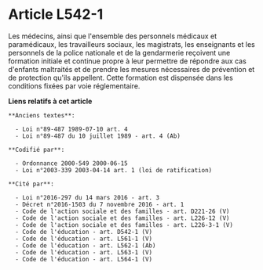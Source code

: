 # Article L542-1

Les médecins, ainsi que l'ensemble des personnels médicaux et paramédicaux, les travailleurs sociaux, les magistrats, les
enseignants et les personnels de la police nationale et de la gendarmerie reçoivent une formation initiale et continue propre
à leur permettre de répondre aux cas d'enfants maltraités et de prendre les mesures nécessaires de prévention et de
protection qu'ils appellent. Cette formation est dispensée dans les conditions fixées par voie réglementaire.

**Liens relatifs à cet article**

	**Anciens textes**:

	  - Loi n°89-487 1989-07-10 art. 4
	  - Loi n°89-487 du 10 juillet 1989 - art. 4 (Ab)

	**Codifié par**:

	  - Ordonnance 2000-549 2000-06-15
	  - Loi n°2003-339 2003-04-14 art. 1 (loi de ratification)

	**Cité par**:

	  - Loi n°2016-297 du 14 mars 2016 - art. 3
	  - Décret n°2016-1503 du 7 novembre 2016 - art. 1
	  - Code de l'action sociale et des familles - art. D221-26 (V)
	  - Code de l'action sociale et des familles - art. L226-12 (V)
	  - Code de l'action sociale et des familles - art. L226-3-1 (V)
	  - Code de l'éducation - art. D542-1 (V)
	  - Code de l'éducation - art. L561-1 (V)
	  - Code de l'éducation - art. L562-1 (Ab)
	  - Code de l'éducation - art. L563-1 (V)
	  - Code de l'éducation - art. L564-1 (V)
